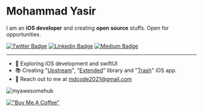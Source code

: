 # Mohammad Yasir

I am an **iOS developer** and creating **open source** stuffs. Open for opportunities.

[![Twitter Badge](https://img.shields.io/badge/-Twitter-00acee?style=flat-square&logo=Twitter&logoColor=white)](https://twitter.com/statoways)
[![Linkedin Badge](https://img.shields.io/badge/-LinkedIn-0e76a8?style=flat-square&logo=Linkedin&logoColor=white)](https://www.linkedin.com/in/my-pro-file/)
[![Medium Badge](https://img.shields.io/badge/Medium-3b5998?style=flat-square&logo=medium&logoColor=white)](https://mdcode2021.medium.com/)

-----

- 📝 Exploring iOS development and swiftUI
- 📚 Creating "[Upstream](https://github.com/myawesomehub/Upstream)", "[Extended](https://github.com/myawesomehub/Extended)" library and "[Trash](https://apps.apple.com/us/app/trash/id1618653423)" iOS app.
- 📧 Reach out to me at mdcode2021@gmail.com

<p align="left"> <img src="https://komarev.com/ghpvc/?username=myawesomehub&label=Profile%20views&color=0e75b6&style=flat" alt="myawesomehub" /> </p>
 
[!["Buy Me A Coffee"](https://www.buymeacoffee.com/assets/img/custom_images/orange_img.png)](https://www.buymeacoffee.com/mohdYasir03) 
